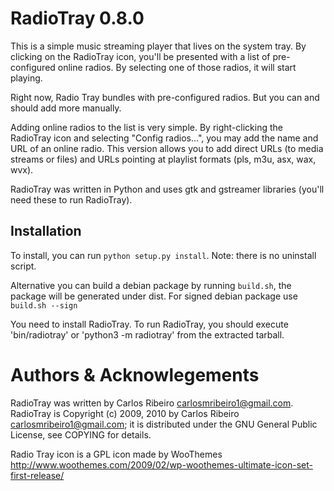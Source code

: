 # RadioTray 0.8.0

This is a simple music streaming player that lives on the system tray. By clicking on the RadioTray icon, 
you'll be presented with a list of pre-configured online radios. By selecting one of those radios, it 
will start playing.

Right now, Radio Tray bundles with pre-configured radios. But you can and should add more manually.

Adding online radios to the list is very simple. By right-clicking the RadioTray icon and selecting 
"Config radios...", you may add the name and URL of an online radio.
This version allows you to add direct URLs (to media streams or files) and URLs pointing at playlist formats (pls, m3u, asx, wax, wvx).



RadioTray was written in Python and uses gtk and gstreamer libraries (you'll need these to run RadioTray).

## Installation
To install, you can run `python setup.py install`. Note: there is no uninstall script.

Alternative you can build a debian package by running `build.sh`, the package will be generated under dist.
For signed debian package use `build.sh --sign`

You need to install RadioTray. To run RadioTray, you should execute 'bin/radiotray' or 'python3 -m radiotray' from the extracted tarball.


# Authors & Acknowlegements

RadioTray was written by Carlos Ribeiro <carlosmribeiro1@gmail.com>. RadioTray is Copyright (c) 2009, 
2010 by Carlos Ribeiro <carlosmribeiro1@gmail.com>; it is distributed under the GNU General Public 
License, see COPYING for details.

Radio Tray icon is a GPL icon made by WooThemes
http://www.woothemes.com/2009/02/wp-woothemes-ultimate-icon-set-first-release/
